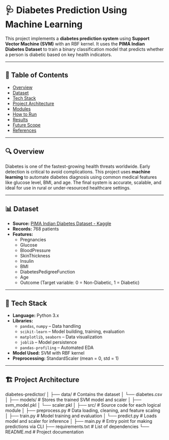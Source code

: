 # 🩺 Diabetes Prediction Using Machine Learning

This project implements a **diabetes prediction system** using **Support Vector Machine (SVM)** with an RBF kernel. It uses the **PIMA Indian Diabetes Dataset** to train a binary classification model that predicts whether a person is diabetic based on key health indicators.

---

## 📌 Table of Contents

- [Overview](#overview)
- [Dataset](#dataset)
- [Tech Stack](#tech-stack)
- [Project Architecture](#project-architecture)
- [Modules](#modules)
- [How to Run](#how-to-run)
- [Results](#results)
- [Future Scope](#future-scope)
- [References](#references)

---

## 🔍 Overview

Diabetes is one of the fastest-growing health threats worldwide. Early detection is critical to avoid complications. This project uses **machine learning** to automate diabetes diagnosis using common medical features like glucose level, BMI, and age. The final system is accurate, scalable, and ideal for use in rural or under-resourced healthcare settings.

---

## 📊 Dataset

- **Source:** [PIMA Indian Diabetes Dataset - Kaggle](https://www.kaggle.com/datasets/uciml/pima-indians-diabetes-database)
- **Records:** 768 patients
- **Features:**  
  - Pregnancies  
  - Glucose  
  - BloodPressure  
  - SkinThickness  
  - Insulin  
  - BMI  
  - DiabetesPedigreeFunction  
  - Age  
  - Outcome (Target variable: 0 = Non-Diabetic, 1 = Diabetic)

---

## 🧰 Tech Stack

- **Language:** Python 3.x  
- **Libraries:**  
  - `pandas`, `numpy` – Data handling  
  - `scikit-learn` – Model building, training, evaluation  
  - `matplotlib`, `seaborn` – Data visualization  
  - `joblib` – Model persistence  
  - `pandas-profiling` – Automated EDA  
- **Model Used:** SVM with RBF kernel  
- **Preprocessing:** StandardScaler (mean = 0, std = 1)

---

## 🏗️ Project Architecture
   
diabetes-predictor/
│
├── data/                      # Contains the dataset
│   └── diabetes.csv
│
├── models/                    # Stores the trained SVM model and scaler
│   ├── svm_model.pkl
│   └── scaler.pkl
│
├── src/                       # Source code for each logical module
│   ├── preprocess.py          # Data loading, cleaning, and feature scaling
│   ├── train.py               # Model training and evaluation
│   └── predict.py             # Loads model and scaler for inference
│
├── main.py                    # Entry point for making predictions via CLI
├── requirements.txt           # List of dependencies
└── README.md                  # Project documentation
